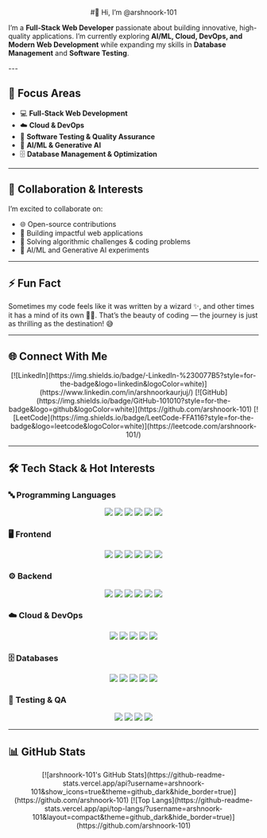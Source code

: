 <p align="center">
#👋 Hi, I’m @arshnoork-101

I’m a **Full-Stack Web Developer** passionate about building innovative, high-quality applications. I’m currently exploring **AI/ML, Cloud, DevOps, and Modern Web Development** while expanding my skills in **Database Management** and **Software Testing**.  
</p>
---

## 🌟 Focus Areas
- 💻 **Full-Stack Web Development**  
- ☁️ **Cloud & DevOps**  
- 🧪 **Software Testing & Quality Assurance**  
- 🤖 **AI/ML & Generative AI**  
- 🗄️ **Database Management & Optimization**  

---

## 🤝 Collaboration & Interests
I’m excited to collaborate on:  
- 🌐 Open-source contributions  
- 🚀 Building impactful web applications  
- 🧩 Solving algorithmic challenges & coding problems  
- 🤖 AI/ML and Generative AI experiments  

---

## ⚡ Fun Fact
Sometimes my code feels like it was written by a wizard ✨, and other times it has a mind of its own 🧙‍♀️. That’s the beauty of coding — the journey is just as thrilling as the destination! 😅

---

## 🌐 Connect With Me
<p align="center">
[![LinkedIn](https://img.shields.io/badge/-LinkedIn-%230077B5?style=for-the-badge&logo=linkedin&logoColor=white)](https://www.linkedin.com/in/arshnoorkaurjuj/)  
[![GitHub](https://img.shields.io/badge/GitHub-101010?style=for-the-badge&logo=github&logoColor=white)](https://github.com/arshnoork-101)  
[![LeetCode](https://img.shields.io/badge/LeetCode-FFA116?style=for-the-badge&logo=leetcode&logoColor=white)](https://leetcode.com/arshnoork-101/)  
</p>

---

## 🛠 Tech Stack & Hot Interests

### 🔤 Programming Languages
<p align="center">
<img src="https://img.shields.io/badge/C-00599C?style=for-the-badge&logo=c&logoColor=white" />
<img src="https://img.shields.io/badge/C++-00599C?style=for-the-badge&logo=c%2B%2B&logoColor=white" />
<img src="https://img.shields.io/badge/Python-3776AB?style=for-the-badge&logo=python&logoColor=white" />
<img src="https://img.shields.io/badge/JavaScript-F7DF1E?style=for-the-badge&logo=javascript&logoColor=black" />
<img src="https://img.shields.io/badge/TypeScript-3178C6?style=for-the-badge&logo=typescript&logoColor=white" />
<img src="https://img.shields.io/badge/PL/SQL-F80000?style=for-the-badge&logo=oracle&logoColor=white" />
</p>

### 🖥 Frontend
<p align="center">
<img src="https://img.shields.io/badge/HTML5-E34F26?style=for-the-badge&logo=html5&logoColor=white" />
<img src="https://img.shields.io/badge/CSS3-1572B6?style=for-the-badge&logo=css3&logoColor=white" />
<img src="https://img.shields.io/badge/React-61DAFB?style=for-the-badge&logo=react&logoColor=black" />
<img src="https://img.shields.io/badge/Next.js-000000?style=for-the-badge&logo=next.js&logoColor=white" />
<img src="https://img.shields.io/badge/Bootstrap-7952B3?style=for-the-badge&logo=bootstrap&logoColor=white" />
<img src="https://img.shields.io/badge/Tailwind CSS-06B6D4?style=for-the-badge&logo=tailwind-css&logoColor=white" />
</p>

### ⚙ Backend
<p align="center">
<img src="https://img.shields.io/badge/Node.js-339933?style=for-the-badge&logo=node.js&logoColor=white" />
<img src="https://img.shields.io/badge/Express.js-000000?style=for-the-badge&logo=express&logoColor=white" />
<img src="https://img.shields.io/badge/Flask-000000?style=for-the-badge&logo=flask&logoColor=white" />
<img src="https://img.shields.io/badge/REST API-009688?style=for-the-badge&logo=fastapi&logoColor=white" />
<img src="https://img.shields.io/badge/JWT-000000?style=for-the-badge&logo=json-web-tokens&logoColor=white" />
<img src="https://img.shields.io/badge/API Integration-FF6C37?style=for-the-badge&logo=postman&logoColor=white" />
</p>

### ☁️ Cloud & DevOps
<p align="center">
<img src="https://img.shields.io/badge/Vercel-000000?style=for-the-badge&logo=vercel&logoColor=white" />
<img src="https://img.shields.io/badge/Docker-2496ED?style=for-the-badge&logo=docker&logoColor=white" />
<img src="https://img.shields.io/badge/GitHub Actions-2088FF?style=for-the-badge&logo=github-actions&logoColor=white" />
<img src="https://img.shields.io/badge/Kubernetes-326CE5?style=for-the-badge&logo=kubernetes&logoColor=white" />
<img src="https://img.shields.io/badge/AWS-232F3E?style=for-the-badge&logo=amazon-aws&logoColor=white" />
</p>

### 🗄 Databases
<p align="center">
<img src="https://img.shields.io/badge/MySQL-4479A1?style=for-the-badge&logo=mysql&logoColor=white" />
<img src="https://img.shields.io/badge/PostgreSQL-4169E1?style=for-the-badge&logo=postgresql&logoColor=white" />
<img src="https://img.shields.io/badge/MongoDB-47A248?style=for-the-badge&logo=mongodb&logoColor=white" />
<img src="https://img.shields.io/badge/Oracle-F80000?style=for-the-badge&logo=oracle&logoColor=white" />
<img src="https://img.shields.io/badge/Sequelize-52B0E7?style=for-the-badge&logo=sequelize&logoColor=white" />
</p>

### 🧪 Testing & QA
<p align="center">
<img src="https://img.shields.io/badge/Selenium-43B02A?style=for-the-badge&logo=selenium&logoColor=white" />
<img src="https://img.shields.io/badge/Pytest-0A9EDC?style=for-the-badge&logo=pytest&logoColor=white" />
<img src="https://img.shields.io/badge/Postman-FF6C37?style=for-the-badge&logo=postman&logoColor=white" />
<img src="https://img.shields.io/badge/WCAG-005A9C?style=for-the-badge&logo=w3c&logoColor=white" />
</p>

---

## 📊 GitHub Stats
<p align="center">
[![arshnoork-101's GitHub Stats](https://github-readme-stats.vercel.app/api?username=arshnoork-101&show_icons=true&theme=github_dark&hide_border=true)](https://github.com/arshnoork-101)  
[![Top Langs](https://github-readme-stats.vercel.app/api/top-langs/?username=arshnoork-101&layout=compact&theme=github_dark&hide_border=true)](https://github.com/arshnoork-101)
</p>

